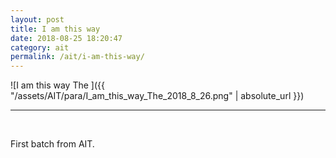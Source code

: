 ```yaml
---
layout: post
title: I am this way
date: 2018-08-25 18:20:47
category: ait
permalink: /ait/i-am-this-way/ 
---
```


![I am this way The ]({{ "/assets/AIT/para/I_am_this_way_The_2018_8_26.png" | absolute_url }})

---

&nbsp;
&nbsp;


First batch from AIT.
